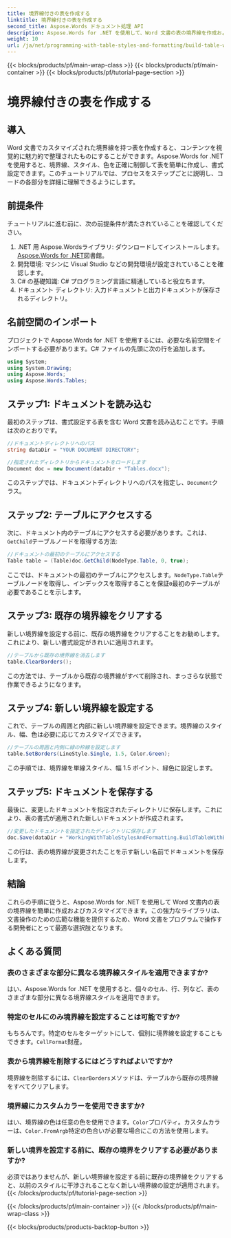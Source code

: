 ```yaml
---
title: 境界線付きの表を作成する
linktitle: 境界線付きの表を作成する
second_title: Aspose.Words ドキュメント処理 API
description: Aspose.Words for .NET を使用して、Word 文書の表の境界線を作成およびカスタマイズする方法を学びます。詳細な手順については、ステップバイステップのガイドに従ってください。
weight: 10
url: /ja/net/programming-with-table-styles-and-formatting/build-table-with-borders/
---
```


{{< blocks/products/pf/main-wrap-class >}}
{{< blocks/products/pf/main-container >}}
{{< blocks/products/pf/tutorial-page-section >}}

# 境界線付きの表を作成する

## 導入

Word 文書でカスタマイズされた境界線を持つ表を作成すると、コンテンツを視覚的に魅力的で整理されたものにすることができます。Aspose.Words for .NET を使用すると、境界線、スタイル、色を正確に制御して表を簡単に作成し、書式設定できます。このチュートリアルでは、プロセスをステップごとに説明し、コードの各部分を詳細に理解できるようにします。

## 前提条件

チュートリアルに進む前に、次の前提条件が満たされていることを確認してください。

1.  .NET 用 Aspose.Wordsライブラリ: ダウンロードしてインストールします。[Aspose.Words for .NET](https://releases.aspose.com/words/net/)図書館。
2. 開発環境: マシンに Visual Studio などの開発環境が設定されていることを確認します。
3. C# の基礎知識: C# プログラミング言語に精通していると役立ちます。
4. ドキュメント ディレクトリ: 入力ドキュメントと出力ドキュメントが保存されるディレクトリ。

## 名前空間のインポート

プロジェクトで Aspose.Words for .NET を使用するには、必要な名前空間をインポートする必要があります。C# ファイルの先頭に次の行を追加します。

```csharp
using System;
using System.Drawing;
using Aspose.Words;
using Aspose.Words.Tables;
```

## ステップ1: ドキュメントを読み込む

最初のステップは、書式設定する表を含む Word 文書を読み込むことです。手順は次のとおりです。

```csharp
//ドキュメントディレクトリへのパス
string dataDir = "YOUR DOCUMENT DIRECTORY";

//指定されたディレクトリからドキュメントをロードします
Document doc = new Document(dataDir + "Tables.docx");
```

このステップでは、ドキュメントディレクトリへのパスを指定し、`Document`クラス。

## ステップ2: テーブルにアクセスする

次に、ドキュメント内のテーブルにアクセスする必要があります。これは、`GetChild`テーブルノードを取得する方法:

```csharp
//ドキュメントの最初のテーブルにアクセスする
Table table = (Table)doc.GetChild(NodeType.Table, 0, true);
```

ここでは、ドキュメントの最初のテーブルにアクセスします。`NodeType.Table`テーブルノードを取得し、インデックスを取得することを保証`0`最初のテーブルが必要であることを示します。

## ステップ3: 既存の境界線をクリアする

新しい境界線を設定する前に、既存の境界線をクリアすることをお勧めします。これにより、新しい書式設定がきれいに適用されます。

```csharp
//テーブルから既存の境界線を消去します
table.ClearBorders();
```

この方法では、テーブルから既存の境界線がすべて削除され、まっさらな状態で作業できるようになります。

## ステップ4: 新しい境界線を設定する

これで、テーブルの周囲と内部に新しい境界線を設定できます。境界線のスタイル、幅、色は必要に応じてカスタマイズできます。

```csharp
//テーブルの周囲と内側に緑の枠線を設定します
table.SetBorders(LineStyle.Single, 1.5, Color.Green);
```

この手順では、境界線を単線スタイル、幅 1.5 ポイント、緑色に設定します。

## ステップ5: ドキュメントを保存する

最後に、変更したドキュメントを指定されたディレクトリに保存します。これにより、表の書式が適用された新しいドキュメントが作成されます。

```csharp
//変更したドキュメントを指定されたディレクトリに保存します
doc.Save(dataDir + "WorkingWithTableStylesAndFormatting.BuildTableWithBorders.docx");
```

この行は、表の境界線が変更されたことを示す新しい名前でドキュメントを保存します。

## 結論

これらの手順に従うと、Aspose.Words for .NET を使用して Word 文書内の表の境界線を簡単に作成およびカスタマイズできます。この強力なライブラリは、文書操作のための広範な機能を提供するため、Word 文書をプログラムで操作する開発者にとって最適な選択肢となります。

## よくある質問

### 表のさまざまな部分に異なる境界線スタイルを適用できますか?
はい、Aspose.Words for .NET を使用すると、個々のセル、行、列など、表のさまざまな部分に異なる境界線スタイルを適用できます。

### 特定のセルにのみ境界線を設定することは可能ですか?
もちろんです。特定のセルをターゲットにして、個別に境界線を設定することもできます。`CellFormat`財産。

### 表から境界線を削除するにはどうすればよいですか?
境界線を削除するには、`ClearBorders`メソッドは、テーブルから既存の境界線をすべてクリアします。

### 境界線にカスタムカラーを使用できますか?
はい、境界線の色は任意の色を使用できます。`Color`プロパティ。カスタムカラーは、`Color.FromArgb`特定の色合いが必要な場合にこの方法を使用します。

### 新しい境界を設定する前に、既存の境界をクリアする必要がありますか?
必須ではありませんが、新しい境界線を設定する前に既存の境界線をクリアすると、以前のスタイルに干渉されることなく新しい境界線の設定が適用されます。
{{< /blocks/products/pf/tutorial-page-section >}}

{{< /blocks/products/pf/main-container >}}
{{< /blocks/products/pf/main-wrap-class >}}

{{< blocks/products/products-backtop-button >}}
